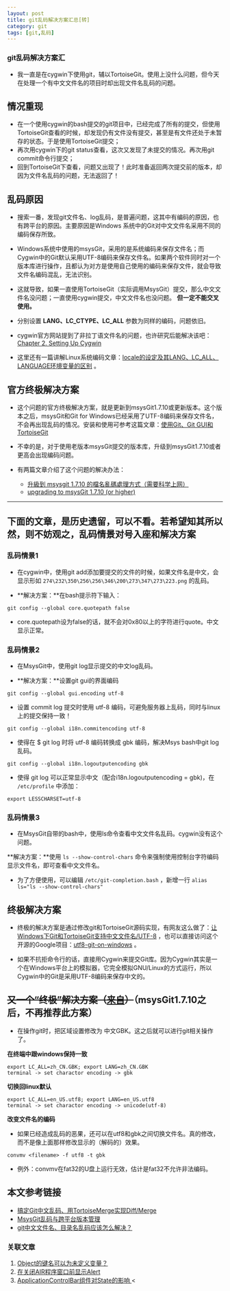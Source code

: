```yaml
---
layout: post
title: git乱码解决方案汇总[转]
category: git
tags: [git,乱码]
---
```


### git乱码解决方案汇
- 我一直是在cygwin下使用git，辅以TortoiseGit。使用上没什么问题，但今天在处理一个有中文文件名的项目时却出现文件名乱码的问题。

## 情况重现

*   在一个使用cygwin的bash提交的git项目中，已经完成了所有的提交，但使用TortoiseGit查看的时候，却发现仍有文件没有提交，甚至是有文件还处于未暂存的状态。于是使用TortoiseGit提交；
*   再次用cygwin下的git status查看，这次又发现了未提交的情况。再次用git commit命令行提交；
*   回到TortoiseGit下查看，问题又出现了！此时准备返回两次提交前的版本，却因为文件名乱码的问题，无法返回了！

## 乱码原因

- 搜索一番，发现git文件名、log乱码，是普遍问题，这其中有编码的原因，也有跨平台的原因。主要原因是Windows 系统中的Git对中文文件名采用不同的编码保存所致。
- Windows系统中使用的msysGit，采用的是系统编码来保存文件名；而Cygwin中的Git默认采用UTF-8编码来保存文件名。如果两个软件同时对一个版本库进行操作，且都认为对方是使用自己使用的编码来保存文件，就会导致文件名编码混乱，无法识别。
- 这就导致，如果一直使用TortoiseGit（实际调用MsysGit）提交，那么中文文件名没问题；一直使用cygwin提交，中文文件名也没问题。 **但一定不能交叉使用。**

- 分别设置 **LANG、LC_CTYPE、LC_ALL** 参数为同样的编码，问题依旧。

- cygwin官方网站提到了非拉丁语文件名的问题，也许研究后能解决该吧： [Chapter 2. Setting Up Cygwin](http://www.cygwin.com/cygwin-ug-net/setup-locale.html)

- 这里还有一篇讲解Linux系统编码文章：[locale的设定及其LANG、LC_ALL、LANGUAGE环境变量的区别](http://jmut.bokee.com/6874378.html) 。

## 官方终极解决方案

- 这个问题的官方终极解决方案，就是更新到msysGit1.7.10或更新版本。这个版本之后，msysGit和Git for Windows已经采用了UTF-8编码来保存文件名，不会再出现乱码的情况。安装和使用可参考这篇文章：[使用Git、Git GUI和TortoiseGit](http://zengrong.net/post/1722.htm)

- 不幸的是，对于使用老版本msysGit提交的版本库，升级到msysGit1.7.10或者更高会出现编码问题。

- 有两篇文章介绍了这个问题的解决办法：

	* [升級到 msysgit 1.7.10 的檔名亂碼處理方式（需要科学上网）](http://jiichen.blogspot.tw/2012/04/msysgit-1710.html)
	* [upgrading to msysGit 1.7.10 (or higher)](http://blog.syntevo.net/2012/04/24/1335271500000.html)

* * *

## 下面的文章，是历史遗留，可以不看。若希望知其所以然，则不妨观之，乱码情景对号入座和解决方案

### 乱码情景1

- 在cygwin中，使用git add添加要提交的文件的时候，如果文件名是中文，会显示形如 `274\232\350\256\256\346\200\273\347\273\223.png` 的乱码。

- **解决方案：**在bash提示符下输入：

```
git config --global core.quotepath false
```

- core.quotepath设为false的话，就不会对0x80以上的字符进行quote。中文显示正常。

### 乱码情景2

- 在MsysGit中，使用git log显示提交的中文log乱码。

- **解决方案：**设置git gui的界面编码

```
git config --global gui.encoding utf-8
```

- 设置 commit log 提交时使用 utf-8 编码，可避免服务器上乱码，同时与linux上的提交保持一致！

```
git config --global i18n.commitencoding utf-8
```

- 使得在 $ git log 时将 utf-8 编码转换成 gbk 编码，解决Msys bash中git log 乱码。

```
git config --global i18n.logoutputencoding gbk
```

- 使得 git log 可以正常显示中文（配合i18n.logoutputencoding = gbk)，在 `/etc/profile` 中添加：

```
export LESSCHARSET=utf-8
```

### 乱码情景3

- 在MsysGit自带的bash中，使用ls命令查看中文文件名乱码。cygwin没有这个问题。

**解决方案：**使用 `ls --show-control-chars` 命令来强制使用控制台字符编码显示文件名，即可查看中文文件名。

- 为了方便使用，可以编辑 `/etc/git-completion.bash` ，新增一行 `alias ls="ls --show-control-chars"`

## 终极解决方案

- 终极的解决方案是通过修改git和TortoiseGit源码实现，有网友这么做了：[让Windows下Git和TortoiseGit支持中文文件名/UTF-8](http://www.cnblogs.com/tinyfish/archive/2010/12/17/1909463.html) ，也可以直接访问这个开源的Google项目：[utf8-git-on-windows](http://code.google.com/p/utf8-git-on-windows) 。

- 如果不抗拒命令行的话，直接用Cygwin来提交Git库。因为Cygwin其实是一个在Windows平台上的模拟器，它完全模拟GNU/Linux的方式运行，所以Cygwin中的Git是采用UTF-8编码来保存中文的。

## <del>又一个“终极”解决方案（[来自](http://giftdotyoung.blogspot.com/2011/03/blog-post_31.html)）</del>（msysGit1.7.10之后，不再推荐此方案）

- 在操作git时，把区域设置修改为 中文GBK。这之后就可以进行git相关操作了。

**在终端中跟windows保持一致**

```
export LC_ALL=zh_CN.GBK; export LANG=zh_CN.GBK
terminal -> set charactor encoding -> gbk
```

**切换回linux默认**

```
export LC_ALL=en_US.utf8; export LANG=en_US.utf8
terminal -> set charactor encoding -> unicode(utf-8)
```

**改变文件名的编码**

- 如果已经造成乱码的恶果，还可以在utf8和gbk之间切换文件名。真的修改，而不是像上面那样修改显示的（解码的）效果。

```
convmv <filename> -f utf8 -t gbk
```

- 例外：convmv在fat32的U盘上运行无效，估计是fat32不允许非法编码。

## 本文参考链接

*   [搞定Git中文乱码、用TortoiseMerge实现Diff/Merge](http://topic.csdn.net/u/20110113/19/b0d5d506-4307-428b-a61d-7974aa66a2da.html)
*   [MsysGit乱码与跨平台版本管理](http://topic.csdn.net/u/20110106/20/f11ef8dd-44ec-478e-b78a-73240bcdde43.html)
*   [git中文文件名、目录名乱码应该怎么解决？](http://bbs.et8.net/bbs/showthread.php?t=942185)


### 关联文章

1.  [Object的键名可以为未定义变量？ ](http://zengrong.net/post/1195.htm "Object的键名可以为未定义变量？")
2.  [在关闭AIR程序窗口前显示Alert ](http://zengrong.net/post/631.htm "在关闭AIR程序窗口前显示Alert")
3.  [ApplicationControlBar组件对State的影响 ](http://zengrong.net/post/339.htm "ApplicationControlBar组件对State的影响")<